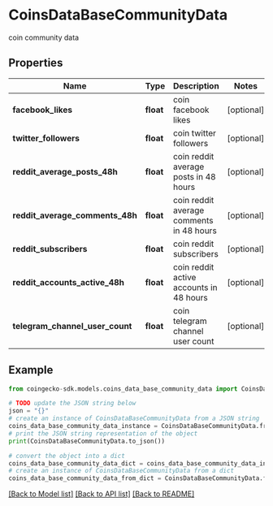 # CoinsDataBaseCommunityData

coin community data

## Properties

Name | Type | Description | Notes
------------ | ------------- | ------------- | -------------
**facebook_likes** | **float** | coin facebook likes | [optional] 
**twitter_followers** | **float** | coin twitter followers | [optional] 
**reddit_average_posts_48h** | **float** | coin reddit average posts in 48 hours | [optional] 
**reddit_average_comments_48h** | **float** | coin reddit average comments in 48 hours | [optional] 
**reddit_subscribers** | **float** | coin reddit subscribers | [optional] 
**reddit_accounts_active_48h** | **float** | coin reddit active accounts in 48 hours | [optional] 
**telegram_channel_user_count** | **float** | coin telegram channel user count | [optional] 

## Example

```python
from coingecko-sdk.models.coins_data_base_community_data import CoinsDataBaseCommunityData

# TODO update the JSON string below
json = "{}"
# create an instance of CoinsDataBaseCommunityData from a JSON string
coins_data_base_community_data_instance = CoinsDataBaseCommunityData.from_json(json)
# print the JSON string representation of the object
print(CoinsDataBaseCommunityData.to_json())

# convert the object into a dict
coins_data_base_community_data_dict = coins_data_base_community_data_instance.to_dict()
# create an instance of CoinsDataBaseCommunityData from a dict
coins_data_base_community_data_from_dict = CoinsDataBaseCommunityData.from_dict(coins_data_base_community_data_dict)
```
[[Back to Model list]](../README.md#documentation-for-models) [[Back to API list]](../README.md#documentation-for-api-endpoints) [[Back to README]](../README.md)


